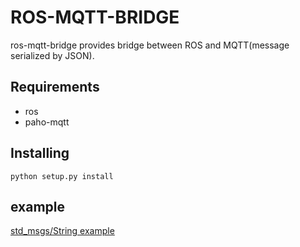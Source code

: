# ROS-MQTT-BRIDGE
ros-mqtt-bridge provides bridge between ROS and MQTT(message serialized by JSON).

## Requirements

- ros
- paho-mqtt

## Installing

```
python setup.py install
```

## example
[std_msgs/String example](https://github.com/CPFL/ros_mqtt_bridge/tree/feature/packaging/examples/std_msgs_string)
